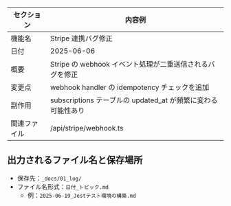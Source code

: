 | セクション   | 内容例                                                       |
| ------------ | ------------------------------------------------------------ |
| 機能名       | Stripe 連携バグ修正                                          |
| 日付         | 2025-06-06                                                   |
| 概要         | Stripe の webhook イベント処理が二重送信されるバグを修正     |
| 変更点       | webhook handler の idempotency チェックを追加                |
| 副作用       | subscriptions テーブルの updated_at が頻繁に変わる可能性あり |
| 関連ファイル | /api/stripe/webhook.ts                                       |

## 出力されるファイル名と保存場所

- 保存先：`_docs/01_log/`
- ファイル名形式：`日付_トピック.md`
  - 例：`2025-06-19_Jestテスト環境の構築.md`
